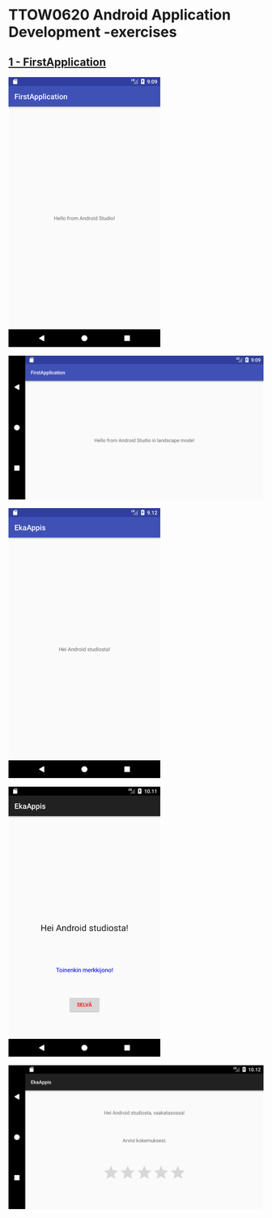 # TTOW0620 Android Application Development -exercises

## [1 - FirstApplication](1_FirstApplication/)

<img src="https://github.com/rikulaa/Android-Application-Development_exercises/blob/master/screenshots/1_FirstApplication/Screenshot_1504602584.png" alt="Drawing" width="300px"></img>

<img src="https://github.com/rikulaa/Android-Application-Development_exercises/blob/master/screenshots/1_FirstApplication/Screenshot_1504602587.png" alt="Drawing" width="600px"></img>

<img src="https://github.com/rikulaa/Android-Application-Development_exercises/blob/master/screenshots/1_FirstApplication/Screenshot_1504602789.png" alt="Drawing" width="300px"></img>

<img src="https://github.com/rikulaa/Android-Application-Development_exercises/blob/master/screenshots/1_FirstApplication/Screenshot_1504606282.png" alt="Drawing" width="300px"></img>

<img src="https://github.com/rikulaa/Android-Application-Development_exercises/blob/master/screenshots/1_FirstApplication/Screenshot_1504606345.png" alt="Drawing" width="600px"></img>

